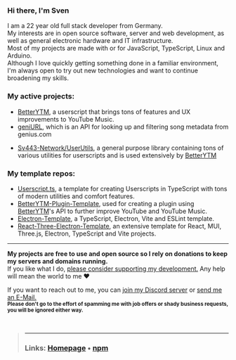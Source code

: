 ### Hi there, I'm Sven
I am a 22 year old full stack developer from Germany.  
My interests are in open source software, server and web development, as well as general electronic hardware and IT infrastructure.  
Most of my projects are made with or for JavaScript, TypeScript, Linux and Arduino.  
Although I love quickly getting something done in a familiar environment, I'm always open to try out new technologies and want to continue broadening my skills.  
  
### My active projects:
- [BetterYTM](https://github.com/Sv443/BetterYTM), a userscript that brings tons of features and UX improvements to YouTube Music.
- [geniURL](https://github.com/Sv443/geniURL), which is an API for looking up and filtering song metadata from genius.com
<!--- [YTInfoBot](https://github.com/Sv443/YTInfoBot), a free Discord bot that replies to YouTube links with crowdsourced info (like and dislike counts, video timestamps and desensationalized thumbnails and titles). -->
- [Sv443-Network/UserUtils](https://github.com/Sv443-Network/UserUtils), a general purpose library containing tons of various utilities for userscripts and is used extensively by [BetterYTM](https://github.com/Sv443/BetterYTM)

### My template repos:
- [Userscript.ts](https://github.com/Sv443/Userscript.ts), a template for creating Userscripts in TypeScript with tons of modern utilities and comfort features.
- [BetterYTM-Plugin-Template](https://github.com/Sv443/BetterYTM-Plugin-Template), used for creating a plugin using [BetterYTM](https://github.com/Sv443/BetterYTM)'s API to further improve YouTube and YouTube Music.
- [Electron-Template](https://github.com/Sv443/Electron-Template), a TypeScript, Electron, Vite and ESLint template.
- [React-Three-Electron-Template](https://github.com/Sv443/React-Three-Electron-Template), an extensive template for React, MUI, Three.js, Electron, TypeScript and Vite projects.

---

**My projects are free to use and open source so I rely on donations to keep my servers and domains running.**  
If you like what I do, [please consider supporting my development.](https://github.com/sponsors/Sv443) Any help will mean the world to me ❤️
  
<!-- TODO: add this workflow https://github.com/JamesIves/github-sponsors-readme-action -->
<!-- Massive thanks to my sponsors ❤  

<a href="https://github.com/CrazyMarvin" title="CrazyMarvin"><img src="https://github.com/CrazyMarvin.png" width="50" height="50" /></a>

--->

If you want to reach out to me, you can [join my Discord server](https://dc.sv443.net/) or [send me an E-Mail.](mailto:%63%6F%6E%74%61%63%74%40%73%76%34%34%33%2E%6E%65%74)  
<sub><b>Please don't go to the effort of spamming me with job offers or shady business requests, you will be ignored either way.</b></sub>

<br>

> ---
> ### Links: [Homepage](https://sv443.net/) &bull; [npm](https://www.npmjs.com/~sv443)
